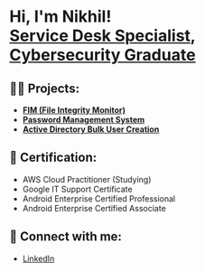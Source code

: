 <h1>Hi, I'm Nikhil! <br/><a href="https://github.com/NikhilThakur-IT">Service Desk Specialist</a>, <a href="https://www.linkedin.com/in/NikhilThakur-IT/">Cybersecurity Graduate</a></h1>

<h2>👨‍💻 Projects:</h2>

 -  <b>[FIM (File Integrity Monitor)](https://github.com/NikhilThakur-IT/FileIntegrityMonitor)</b>
 -  <b>[Password Management System](https://github.com/NikhilThakur-IT/Password-Manager) </b>
 -  <b>[Active Directory Bulk User Creation](https://github.com/NikhilThakur-IT/Active-Directory-User-Creation)</b>
 

<h2> 🧾 Certification:</h2> 

- AWS Cloud Practitioner (Studying)
- Google IT Support Certificate
- Android Enterprise Certified Professional
- Android Enterprise Certified Associate

<h2> 🤳 Connect with me:</h2> 

- [LinkedIn](https://www.linkedin.com/in/nikhilthakur-it)
